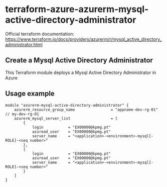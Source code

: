 # terraform-azure-azurerm-mysql-active-directory-administrator

Official terraform documentation: https://www.terraform.io/docs/providers/azurerm/r/mysql_active_directory_administrator.html

## Create a Mysql Active Directory Administrator

This Terraform module deploys a Mysql Active Directory Administrator in Azure

## Usage example

```hcl
module "azurerm-mysql-active-directory-administrator" {
    azurerm_resource_group_name                = "appname-dev-rg-01" // my-dev-rg-01
    azurerm_mysql_server_list                  = [
        {
            login           = "EX00000@kpmg.pt"
            azuread_user    = "EX00000@kpmg.pt"
            server_name     = "<application>-<environment>-mysql[-ROLE]-<seq number>"
        },
        {
            login           = "EX00000@kpmg.pt"
            azuread_user    = "EX00000@kpmg.pt"
            server_name     = "<application>-<environment>-mysql[-ROLE]-<seq number>"
        }
    ]
}
```